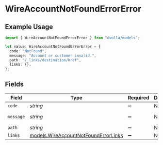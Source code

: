 # WireAccountNotFoundErrorError

## Example Usage

```typescript
import { WireAccountNotFoundErrorError } from "dwolla/models";

let value: WireAccountNotFoundErrorError = {
  code: "NotFound",
  message: "Account or customer invalid.",
  path: "/_links/destination/href",
  links: {},
};
```

## Fields

| Field                                                                              | Type                                                                               | Required                                                                           | Description                                                                        | Example                                                                            |
| ---------------------------------------------------------------------------------- | ---------------------------------------------------------------------------------- | ---------------------------------------------------------------------------------- | ---------------------------------------------------------------------------------- | ---------------------------------------------------------------------------------- |
| `code`                                                                             | *string*                                                                           | :heavy_minus_sign:                                                                 | N/A                                                                                | NotFound                                                                           |
| `message`                                                                          | *string*                                                                           | :heavy_minus_sign:                                                                 | N/A                                                                                | Account or customer invalid.                                                       |
| `path`                                                                             | *string*                                                                           | :heavy_minus_sign:                                                                 | N/A                                                                                | /_links/destination/href                                                           |
| `links`                                                                            | [models.WireAccountNotFoundErrorLinks](../models/wireaccountnotfounderrorlinks.md) | :heavy_minus_sign:                                                                 | N/A                                                                                | {}                                                                                 |